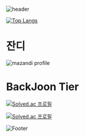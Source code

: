 ![header](https://capsule-render.vercel.app/api?type=rect&color=auto&height=200&section=header&text=JAVA%20STUDY&fontSize=50&animation=twinkling)

[![Top Langs](https://github-readme-stats.vercel.app/api/top-langs/?username=JSL107)](https://github.com/JSL107/github-readme-stats)


# 잔디
<!-- BackJoon Tier -->
![mazandi profile](http://mazandi.herokuapp.com/api?handle=juneseok0107&theme=warm)


# BackJoon Tier
<!-- BOX -->
[![Solved.ac
프로필](http://mazassumnida.wtf/api/v2/generate_badge?boj=juneseok0107)](https://solved.ac/juneseok0107)

<!-- MINI -->
[![Solved.ac
프로필](http://mazassumnida.wtf/api/mini/generate_badge?boj=juneseok0107)](https://solved.ac/juneseok0107)

![Footer](https://capsule-render.vercel.app/api?type=waving&color=auto&height=200&section=footer)
